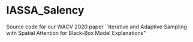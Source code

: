 # IASSA_Salency
Source code for our WACV 2020 paper ``Iterative and Adaptive Sampling with Spatial Attention for Black-Box Model Explanations"
